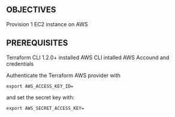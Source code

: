 ## OBJECTIVES

Provision 1 EC2 instance on AWS

## PREREQUISITES
Terraform CLI 1.2.0+ installed
AWS CLI intalled
AWS Accound and credentials

Authenticate the Terraform AWS provider with
```
export AWS_ACCESS_KEY_ID=
```

and set the secret key with:
```
export AWS_SECRET_ACCESS_KEY=
```
